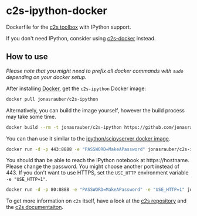 # c2s-ipython-docker
Dockerfile for the [c2s toolbox](https://github.com/lucastheis/c2s) with IPython support.

If you don't need IPython, consider using [c2s-docker](https://github.com/jonasrauber/c2s-docker) instead.

## How to use

*Please note that you might need to prefix all docker commands with `sudo` depending on your docker setup.*

After installing [Docker](https://www.docker.com/), get the `c2s-ipython` Docker image:

```sh
docker pull jonasrauber/c2s-ipython
```

Alternatively, you can build the image yourself, however the build process may take some time.

```sh
docker build --rm -t jonasrauber/c2s-ipython https://github.com/jonasrauber/c2s-ipython-docker.git
```

You can than use it similar to the [ipython/scipyserver docker image](https://registry.hub.docker.com/u/ipython/scipyserver/).

```sh
docker run -d -p 443:8888 -e "PASSWORD=MakeAPassword" jonasrauber/c2s-ipython
```

You should than be able to reach the IPython notebook at https://hostname. Please change the password. You might choose another port instead of 443. If you don't want to use HTTPS, set the `USE_HTTP` environment variable `-e "USE_HTTP=1"`.

```sh
docker run -d -p 80:8888 -e "PASSWORD=MakeAPassword" -e "USE_HTTP=1" jonasrauber/c2s-ipython
```

To get more information on `c2s` itself, have a look at the [c2s repository](https://github.com/lucastheis/c2s) and the [c2s documentaiton](http://c2s.readthedocs.org/en/latest/).

